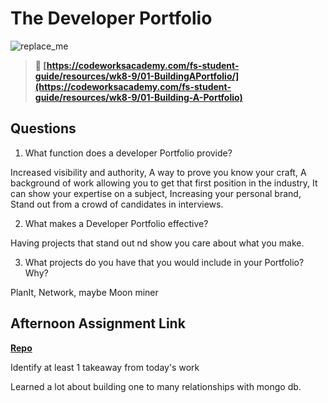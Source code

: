 # The Developer Portfolio

![replace_me](https://codeworks.blob.core.windows.net/public/assets/img/illustrations/placeholder.svg)

> **📖 [https://codeworksacademy.com/fs-student-guide/resources/wk8-9/01-BuildingAPortfolio/](https://codeworksacademy.com/fs-student-guide/resources/wk8-9/01-Building-A-Portfolio)**

## Questions

1. What function does a developer Portfolio provide?

Increased visibility and authority, A way to prove you know your craft, A background of work allowing you to get that first position in the industry, It can show your expertise on a subject, Increasing your personal brand, Stand out from a crowd of candidates in interviews.

2. What makes a Developer Portfolio effective?

Having projects that stand out nd show you care about what you make.

3. What projects do you have that you would include in your Portfolio? Why?

PlanIt, Network, maybe Moon miner

## Afternoon Assignment Link

**[Repo](https://github.com/kyleem20/planIt)**

Identify at least 1 takeaway from today's work

Learned a lot about building one to many relationships with mongo db.